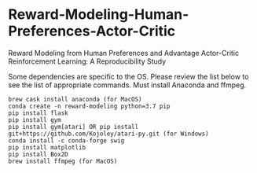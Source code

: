 # Reward-Modeling-Human-Preferences-Actor-Critic
Reward Modeling from Human Preferences and Advantage Actor-Critic Reinforcement Learning: A Reproducibility Study

Some dependencies are specific to the OS. Please review the list below to see the list of appropriate commands.
Must install Anaconda and ffmpeg. 
```
brew cask install anaconda (for MacOS)
conda create -n reward-modeling python=3.7 pip
pip install flask
pip install gym
pip install gym[atari] OR pip install git+https://github.com/Kojoley/atari-py.git (for Windows) 
conda install -c conda-forge swig
pip install matplotlib
pip install Box2D
brew install ffmpeg (for MacOS)
```